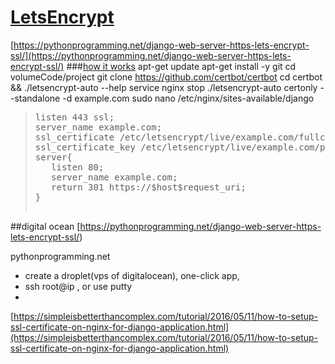 # [LetsEncrypt](https://letsencrypt.org/)

[https://pythonprogramming.net/django-web-server-https-lets-encrypt-ssl/](https://pythonprogramming.net/django-web-server-https-lets-encrypt-ssl/)
###[how it works](https://letsencrypt.org/how-it-works)
    apt-get update
    apt-get install -y git
    cd volumeCode/project
    git clone https://github.com/certbot/certbot
    cd certbot && ./letsencrypt-auto --help
    service nginx stop
    ./letsencrypt-auto certonly --standalone -d example.com
    sudo nano /etc/nginx/sites-available/django

> <pre>
> listen 443 ssl;
> server_name example.com;
> ssl_certificate /etc/letsencrypt/live/example.com/fullchain.pem
> ssl_certificate_key /etc/letsencrypt/live/example.com/privatekey.pem
> server{
>    listen 80;
>    server_name example.com;
>    return 301 https://$host$request_uri;
> }


##digital ocean
[https://pythonprogramming.net/django-web-server-https-lets-encrypt-ssl/)

pythonprogramming.net

+ create a droplet(vps of digitalocean), one-click app, 
+ ssh root@ip , or use putty
+ 


[https://simpleisbetterthancomplex.com/tutorial/2016/05/11/how-to-setup-ssl-certificate-on-nginx-for-django-application.html](https://simpleisbetterthancomplex.com/tutorial/2016/05/11/how-to-setup-ssl-certificate-on-nginx-for-django-application.html)